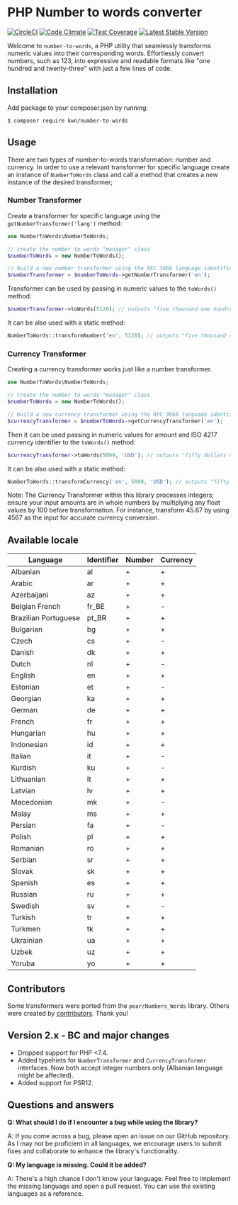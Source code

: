 # PHP Number to words converter

[![CircleCI](https://dl.circleci.com/status-badge/img/gh/kwn/number-to-words/tree/master.svg?style=shield)](https://dl.circleci.com/status-badge/redirect/gh/kwn/number-to-words/tree/master)
[![Code Climate](https://codeclimate.com/github/kwn/number-to-words/badges/gpa.svg)](https://codeclimate.com/github/kwn/number-to-words)
[![Test Coverage](https://codeclimate.com/github/kwn/number-to-words/badges/coverage.svg)](https://codeclimate.com/github/kwn/number-to-words/coverage)
[![Latest Stable Version](https://poser.pugx.org/kwn/number-to-words/v/stable)](https://packagist.org/packages/kwn/number-to-words)

Welcome to `number-to-words`, a PHP utility that seamlessly transforms numeric values into their corresponding words. Effortlessly convert numbers, such as 123, into expressive and readable formats like "one hundred and twenty-three" with just a few lines of code.

## Installation

Add package to your composer.json by running:

```
$ composer require kwn/number-to-words
```

## Usage

There are two types of number-to-words transformation: number and currency. In order to use a relevant transformer for specific language create an instance of `NumberToWords` class and call a method that creates a new instance of the desired transformer;

### Number Transformer

Create a transformer for specific language using the `getNumberTransformer('lang')` method:

```php
use NumberToWords\NumberToWords;

// create the number to words "manager" class
$numberToWords = new NumberToWords();

// build a new number transformer using the RFC 3066 language identifier
$numberTransformer = $numberToWords->getNumberTransformer('en');
```

Transformer can be used by passing in numeric values to the `toWords()` method:

```php
$numberTransformer->toWords(5120); // outputs "five thousand one hundred twenty"
```

It can be also used with a static method:

```php
NumberToWords::transformNumber('en', 5120); // outputs "five thousand one hundred twenty"
```

### Currency Transformer

Creating a currency transformer works just like a number transformer.

```php
use NumberToWords\NumberToWords;

// create the number to words "manager" class
$numberToWords = new NumberToWords();

// build a new currency transformer using the RFC 3066 language identifier
$currencyTransformer = $numberToWords->getCurrencyTransformer('en');
```

Then it can be used passing in numeric values for amount and ISO 4217 currency identifier to the `toWords()` method:

```php
$currencyTransformer->toWords(5099, 'USD'); // outputs "fifty dollars ninety nine cents"
```

It can be also used with a static method:

```php
NumberToWords::transformCurrency('en', 5099, 'USD'); // outputs "fifty dollars ninety nine cents"
```

Note: The Currency Transformer within this library processes integers; ensure your input amounts are in whole numbers by multiplying any float values by 100 before transformation. For instance, transform 45.67 by using 4567 as the input for accurate currency conversion.

## Available locale

| Language             | Identifier | Number | Currency |
|----------------------|-----------| ------ | -------- |
| Albanian             | al        | +      | +        |
| Arabic               | ar        | +      | +        |
| Azerbaijani          | az        | +      | +        |
| Belgian French       | fr_BE     | +      | -        |
| Brazilian Portuguese | pt_BR     | +      | +        |
| Bulgarian            | bg        | +      | +        |
| Czech                | cs        | +      | -        |
| Danish               | dk        | +      | +        |
| Dutch                | nl        | +      | -        |
| English              | en        | +      | +        |
| Estonian             | et        | +      | -        |
| Georgian             | ka        | +      | +        |
| German               | de        | +      | +        |
| French               | fr        | +      | +        |
| Hungarian            | hu        | +      | +        |
| Indonesian           | id        | +      | +        |
| Italian              | it        | +      | -        |
| Kurdish              | ku        | +      | -        |
| Lithuanian           | lt        | +      | +        |
| Latvian              | lv        | +      | +        |
| Macedonian           | mk        | +      | -        |
| Malay                | ms        | +      | +        |
| Persian              | fa        | +      | -        |
| Polish               | pl        | +      | +        |
| Romanian             | ro        | +      | +        |
| Serbian              | sr        | +      | +        |
| Slovak               | sk        | +      | +        |
| Spanish              | es        | +      | +        |
| Russian              | ru        | +      | +        |
| Swedish              | sv        | +      | -        |
| Turkish              | tr        | +      | +        |
| Turkmen              | tk        | +      | +        |
| Ukrainian            | ua        | +      | +        |
| Uzbek                | uz        | +      | +        |
| Yoruba               | yo        | +      | +        |

## Contributors

Some transformers were ported from the `pear/Numbers_Words` library. Others were created by [contributors](https://github.com/kwn/number-to-words/graphs/contributors). Thank you!

## Version 2.x - BC and major changes

- Dropped support for PHP <7.4.
- Added typehints for `NumberTransformer` and `CurrencyTransformer` interfaces. Now both accept integer numbers only (Albanian language might be affected).
- Added support for PSR12.

## Questions and answers

**Q: What should I do if I encounter a bug while using the library?**

A: If you come across a bug, please open an issue on our GitHub repository. As I may not be proficient in all languages, we encourage users to submit fixes and collaborate to enhance the library's functionality.

**Q: My language is missing. Could it be added?**

A: There's a high chance I don't know your language. Feel free to implement the missing language and open a pull request. You can use the existing languages as a reference.
